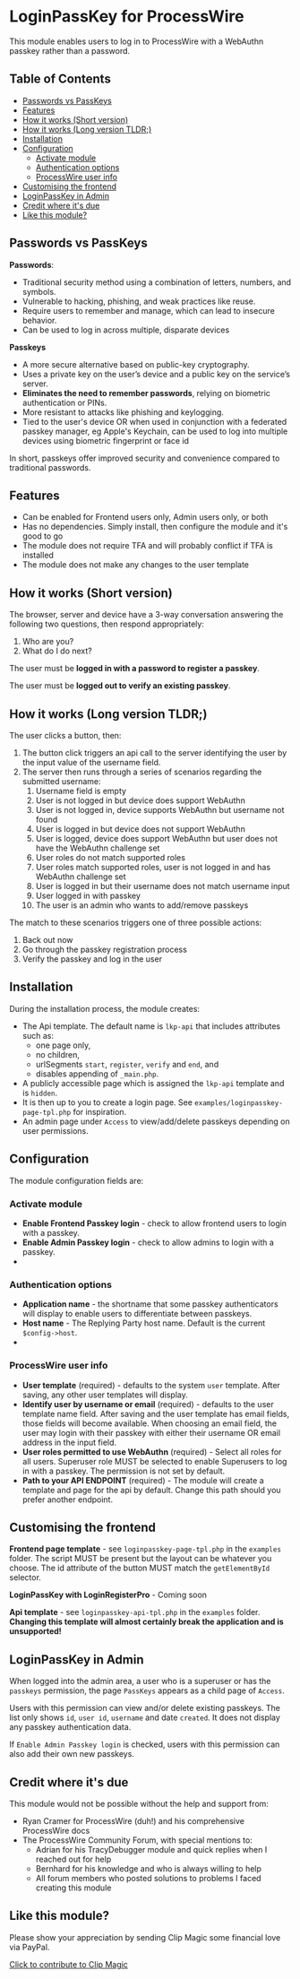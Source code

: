 

<a id="loginpasskey-for-processwire"></a>
# LoginPassKey for ProcessWire
This module enables users to log in to ProcessWire with a WebAuthn passkey rather than a password.

## Table of Contents

   * [Passwords vs PassKeys](#passwords-vs-passkeys)
   * [Features](#features)
   * [How it works (Short version)](#how-it-works-short-version)
   * [How it works (Long version TLDR;)](#how-it-works-long-version-tldr)
   * [Installation ](#installation)
   * [Configuration](#configuration)
      + [Activate module](#activate-module)
      + [Authentication options](#authentication-options)
      + [ProcessWire user info](#processwire-user-info)
   * [Customising the frontend](#customising-the-frontend)
   * [LoginPassKey in Admin](#loginpasskey-in-admin)
   * [Credit where it's due](#credit-where-its-due)
   * [Like this module?](#like-this-module)

<a id="passwords-vs-passkeys"></a>
## Passwords vs PassKeys
**Passwords**:

- Traditional security method using a combination of letters, numbers, and symbols.
- Vulnerable to hacking, phishing, and weak practices like reuse.
- Require users to remember and manage, which can lead to insecure behavior.
- Can be used to log in across multiple, disparate devices

**Passkeys**

- A more secure alternative based on public-key cryptography.
- Uses a private key on the user’s device and a public key on the service’s server.
- **Eliminates the need to remember passwords**, relying on biometric authentication or PINs.
- More resistant to attacks like phishing and keylogging.
- Tied to the user's device OR when used in conjunction with a federated passkey manager, eg Apple's Keychain, can be used to log into multiple devices using biometric fingerprint or face id

In short, passkeys offer improved security and convenience compared to traditional passwords.

<a id="features"></a>
## Features
- Can be enabled for Frontend users only, Admin users only, or both
- Has no dependencies. Simply install, then configure the module and it's good to go
- The module does not require TFA and will probably conflict if TFA is installed
- The module does not make any changes to the user template

<a id="how-it-works-short-version"></a>
## How it works (Short version)
The browser, server and device have a 3-way conversation answering the following two questions, then respond appropriately:

1. Who are you?
2. What do I do next?

The user must be **logged in with a password to register a passkey**.

The user must be **logged out to verify an existing passkey**.
<a id="how-it-works-long-version-tldr"></a>
## How it works (Long version TLDR;)
The user clicks a button, then:

1. The button click triggers an api call to the server identifying the user by the input value of the username field.
2. The server then runs through a series of scenarios regarding the submitted username:
   1. Username field is empty
   2. User is not logged in but device does support WebAuthn
   3. User is not logged in, device supports WebAuthn but username not found
   4. User is logged in but device does not support WebAuthn
   5. User is logged, device does support WebAuthn but user does not have the WebAuthn challenge set
   6. User roles do not match supported roles
   7. User roles match supported roles, user is not logged in and has WebAuthn challenge set
   8. User is logged in but their username does not match username input
   9. User logged in with passkey
   10. The user is an admin who wants to add/remove passkeys

The match to these scenarios triggers one of three possible actions:
1. Back out now
2. Go through the passkey registration process
3. Verify the passkey and log in the user

<a id="installation"></a>
## Installation
During the installation process, the module creates:
- The Api template. The default name is `lkp-api` that includes attributes such as:
  - one page only, 
  - no children,
  - urlSegments `start`, `register`, `verify` and `end`, and
  - disables appending of `_main.php`.
- A publicly accessible page which is assigned the `lkp-api` template and is `hidden`.
- It is then up to you to create a login page. See `examples/loginpasskey-page-tpl.php` for inspiration.
- An admin page under `Access` to view/add/delete passkeys depending on user permissions.

<a id="configuration"></a>
## Configuration
The module configuration fields are:
<a id="activate-module"></a>
### Activate module
- **Enable Frontend Passkey login** - check to allow frontend users to login with a passkey.
- **Enable Admin Passkey login** - check to allow admins to login with a passkey.
- 
<a id="authentication-options"></a>
### Authentication options
- **Application name** - the shortname that some passkey authenticators will display to enable users to differentiate between passkeys.
- **Host name** - The Replying Party host name. Default is the current `$config->host`.
- 
<a id="processwire-user-info"></a>
### ProcessWire user info
- **User template** (required) - defaults to the system `user` template. After saving, any other user templates will display.
- **Identify user by username or email** (required) - defaults to the user template name field. After saving and the user template has email fields, those fields will become available. When choosing an email field, the user may login with their passkey with either their username OR email address in the input field.
- **User roles permitted to use WebAuthn** (required) - Select all roles for all users. Superuser role MUST be selected to enable Superusers to log in with a passkey. The permission is not set by default.
- **Path to your API ENDPOINT** (required) - The module will create a template and page for the api by default. Change this path should you prefer another endpoint.

<a id="customising-the-frontend"></a>
## Customising the frontend

**Frontend page template** - see `loginpasskey-page-tpl.php` in the `examples` folder. The script MUST be present but the layout can be whatever you choose. The id attribute of the button MUST match the `getElementById` selector.

**LoginPassKey with LoginRegisterPro** - Coming soon

**Api template** - see `loginpasskey-api-tpl.php` in the `examples` folder. **Changing this template will almost certainly break the application and is unsupported!**

<a id="loginpasskey-in-admin"></a>
## LoginPassKey in Admin
When logged into the admin area, a user who is a superuser or has the `passkeys` permission, the page `PassKeys` appears as a child page of `Access`.

Users with this permission can view and/or delete existing passkeys.  The list only shows `id`, `user id`, `username` and date `created`. It does not display any passkey authentication data.

If `Enable Admin Passkey login` is checked, users with this permission can also add their own new passkeys.

<a id="credit-where-its-due"></a>
## Credit where it's due
This module would not be possible without the help and support from:

- Ryan Cramer for ProcessWire (duh!) and his comprehensive ProcessWire docs
- The ProcessWire Community Forum, with special mentions to:
   - Adrian for his TracyDebugger module and quick replies when I reached out for help
   - Bernhard for his knowledge and who is always willing to help
   - All forum members who posted solutions to problems I faced creating this module

<a id="like-this-module"></a>
## Like this module?
Please show your appreciation by sending Clip Magic some financial love via PayPal.

<a href="https://www.paypal.com/donate/?hosted_button_id=FELNM24L4NM5N">Click to contribute to Clip Magic</a>